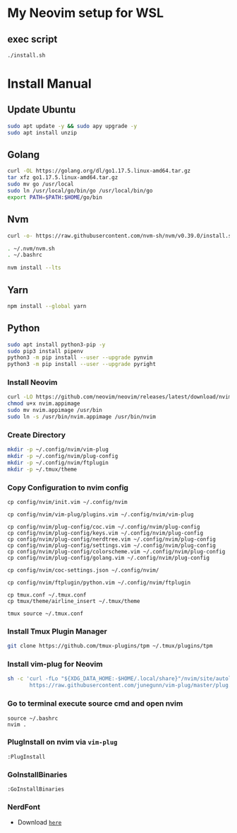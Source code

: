 # My Neovim setup for WSL
## exec script
```bash
./install.sh
```
# Install Manual
## Update Ubuntu
```bash
sudo apt update -y && sudo apy upgrade -y
sudo apt install unzip
```
## Golang
```bash
curl -OL https://golang.org/dl/go1.17.5.linux-amd64.tar.gz
tar xfz go1.17.5.linux-amd64.tar.gz
sudo mv go /usr/local
sudo ln /usr/local/go/bin/go /usr/local/bin/go
export PATH=$PATH:$HOME/go/bin
```
## Nvm
```bash
curl -o- https://raw.githubusercontent.com/nvm-sh/nvm/v0.39.0/install.sh | bash

. ~/.nvm/nvm.sh
. ~/.bashrc

nvm install --lts
```
## Yarn
```bash
npm install --global yarn
```
## Python
```bash
sudo apt install python3-pip -y
sudo pip3 install pipenv
python3 -m pip install --user --upgrade pynvim
python3 -m pip install --user --upgrade pyright
```
### Install Neovim
```bash
curl -LO https://github.com/neovim/neovim/releases/latest/download/nvim.appimage
chmod u+x nvim.appimage
sudo mv nvim.appimage /usr/bin
sudo ln -s /usr/bin/nvim.appimage /usr/bin/nvim
```
### Create Directory
```bash
mkdir -p ~/.config/nvim/vim-plug
mkdir -p ~/.config/nvim/plug-config
mkdir -p ~/.config/nvim/ftplugin
mkdir -p ~/.tmux/theme
```
### Copy Configuration to nvim config
```shell
cp config/nvim/init.vim ~/.config/nvim

cp config/nvim/vim-plug/plugins.vim ~/.config/nvim/vim-plug

cp config/nvim/plug-config/coc.vim ~/.config/nvim/plug-config
cp config/nvim/plug-config/keys.vim ~/.config/nvim/plug-config
cp config/nvim/plug-config/nerdtree.vim ~/.config/nvim/plug-config
cp config/nvim/plug-config/settings.vim ~/.config/nvim/plug-config
cp config/nvim/plug-config/colorscheme.vim ~/.config/nvim/plug-config
cp config/nvim/plug-config/golang.vim ~/.config/nvim/plug-config

cp config/nvim/coc-settings.json ~/.config/nvim/

cp config/nvim/ftplugin/python.vim ~/.config/nvim/ftplugin

cp tmux.conf ~/.tmux.conf
cp tmux/theme/airline_insert ~/.tmux/theme

tmux source ~/.tmux.conf
```
### Install Tmux Plugin Manager
```bash
git clone https://github.com/tmux-plugins/tpm ~/.tmux/plugins/tpm
```
### Install vim-plug for Neovim
```bash
sh -c 'curl -fLo "${XDG_DATA_HOME:-$HOME/.local/share}"/nvim/site/autoload/plug.vim --create-dirs \
       https://raw.githubusercontent.com/junegunn/vim-plug/master/plug.vim'
```
### Go to terminal execute source cmd and open nvim
```shell
source ~/.bashrc
nvim .
```
### PlugInstall on nvim  via `vim-plug`
```vim
:PlugInstall
```
### GoInstallBinaries
```vim
:GoInstallBinaries
```
### NerdFont 
* Download [`here`](https://www.nerdfonts.com/font-downloads)
